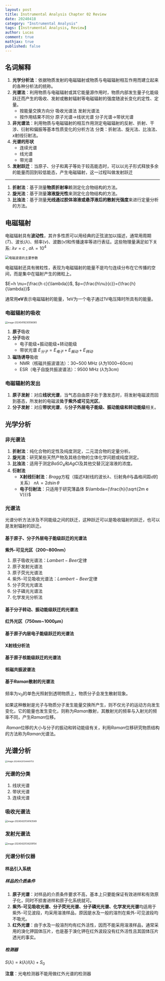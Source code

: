 ```yaml
---
layout: post
title: Instrumental Analysis Chapter 02 Review
date: 20240418
category: "Instrumental Analysis"
tags: [Instrumental Analysis, Review]
author: Lucas
comment: true
mathjax: true
published: false
---
```


## 名词解释

1. **光学分析法**：依据物质发射的电磁辐射或物质与电磁辐射相互作用而建立起来的各种分析法的统称。
2. **光谱法**：利用物质与电磁辐射或其它能量源作用时，物质内部发生量子化能级跃迁而产生的吸收、发射或散射辐射等电磁辐射的强度随波长变化的定性、定量。
    - 按能量交换方向分  吸收光谱法 发射光谱法
    - 按作用结果不同分  原子光谱→线状光谱  分子光谱→带状光谱
3. **非光谱法**：利用物质与电磁辐射的相互作用测定电磁辐射的反射、折射、干涉、衍射和偏振等基本性质变化的分析方法  分类：折射法、旋光法、比浊法、$x$射线衍射法。
4. **光谱的形状**
    - 连续光谱
    - 线光谱
    - 带光谱
5. **发射跃迁**：当原子、分子和离子等处于较高能态时，可以以光子形式释放多余的能量而回到较低能态，产生电磁辐射，这一过程叫做发射跃迁

---

1. **折射法**：基于测量**物质折射率**赖测定化合物结构的方法。
2. **旋光法**：基于测量**溶液旋光性**来测定化合物结构的方法。
3. **比浊法**：基于测量**光线通过胶体溶液或悬浮液后的散射光强度**来进行定量分析的方法。

## 电磁辐射

电磁辐射具有**波动性**，其许多性质可以用经典的正弦波加以描述，通常用周期($T$)、波长($\lambda$)、频率($\nu$)、波数($\widetilde{\nu}$​)和传播速率等进行表征。这些物理量满足如下关系: $\lambda \nu = c$ , $\sigma \lambda = 10^4$

<img src="https://cdn.jsdelivr.net/gh/Lucas04-nhr/Pictures@main/uPic/%E5%9B%BE%E7%89%87%201.png" alt="电磁波谱的主要参数" style="zoom:75%;" />

电磁辐射还具有微粒性，表现为电磁辐射的能量不是均匀连续分布在它传播的空间，而是集中在辐射产生的微粒上。

$E=h \nu={\frac{h c}{\lambda}}$, $p={\frac{h\nu}{c}}={\frac{h}{\lambda}}$

通常用**eV**表示电磁辐射的能量，1eV为一个电子通过1V电压降时所具有的能量。

### 电磁辐射的吸收

<img src="https://cdn.jsdelivr.net/gh/Lucas04-nhr/Pictures@main/uPic/image-20240419230556065.png" alt="image-20240419230556065" style="zoom:50%;" />

1. **原子**吸收
2. **分子**吸收
    - 电子能级+振动能级+转动能级
    - 带状光谱 $E_{分子}=E_{电子}+E_{振动}+E_{转动}$
3. **磁场诱导**吸收
    - NMR（核磁共振波谱法）：30~500 MHz ($\lambda$​为1000~60cm)
    - ESR（电子自旋共振波谱法）：9500 MHz ($\lambda$为3cm)

### 电磁辐射的发出

1. **原子发射**：对应**线状光谱**，当气态自由原子处于激发态时，将发射电磁波而回到基态，所发射的电磁波**处于紫外或可见光区**。
2. **分子发射**：对应**带状光谱**，与**分子外层电子能级、振动能级和转动能级**相关。

## 光学分析

### 非光谱法

1. **折射法**：纯化合物的定性及纯度测定，二元混合物的定量分析。
2. **旋光法**：研究某些天然产物及其络合物的立体化学问题或纯度测定。
3. **比浊法**：适用于测定$Ba{SO}_4$和$AgCl$​及其他交替沉淀溶液的浓度。
4. **衍射法**
    - **X射线衍射法**：$Bragg$方程（描述X射线的波长$\lambda$、衍射角$\theta$与晶格间距$d$​的关系）
        $n \lambda = 2d\sin{\theta}$
    - **电子衍射法**：只适用于研究薄晶体
        $\lambda={\frac{h}{\sqrt{2m e V}}}$

### 光谱法

光谱分析方法涉及不同能级之间的跃迁，这种跃迁可以是吸收辐射的跃迁，也可以是发射辐射的跃迁。

#### 基于原子、分子外层电子能级跃迁的光谱法

**紫外-可见光区（200~800$\mathrm{nm}$）**

1. 原子吸收光谱法：$Lambert-Beer$定律
2. 原子发射光谱法
3. 原子荧光光谱法
4. 紫外-可见吸收光谱法：$Lambert-Beer$定律
5. 分子荧光光谱法
6. 分子磷光光谱法
7. 化学发光分析法

#### 基于分子转动、振动能级跃迁的光谱法

**红外光区（750$\mathrm{nm}$~1000$\mathrm{\mu m}$​）**

#### 基于原子内层电子能级跃迁的光谱法

**X射线分析法**

#### 基于原子核能级跃迁的光谱法

**核磁共振波谱法**

#### 基于$Raman$散射的光谱法

频率为$\nu_0$的单色光照射到透明物质上，物质分子会发生散射现象。

​    如果这种散射是光子与物质分子发生能量交换所产生，则不仅光子的运动方向发生变化，它的能量也发生变化，则称为$Raman$散射，其散射光的频率与入射光的频率不同，产生$Raman$位移。

​    $Raman$位移的大小与分子的振动和转动能级有关，利用$Raman$位移研究物质结构的方法称为$Raman$光谱法。

## 光谱分析

<img src="https://cdn.jsdelivr.net/gh/Lucas04-nhr/Pictures@main/uPic/image-20240420134449753.png" alt="image-20240420134449753" style="zoom:45%;" />

### 光谱的分类

1. 线状光谱
2. 带状光谱
3. 连续光谱

### 吸收光谱法

<img src="https://cdn.jsdelivr.net/gh/Lucas04-nhr/Pictures@main/uPic/image-20240420134143549.png" alt="image-20240420134143549" style="zoom:50%;" />

### 发射光谱法

<img src="https://cdn.jsdelivr.net/gh/Lucas04-nhr/Pictures@main/uPic/image-20240420134209154.png" alt="image-20240420134209154" style="zoom:50%;" />

### 光谱分析仪器

#### 样品引入系统

##### 样品的介质条件

1. **原子光谱**：对样品的介质条件要求不高，基本上只要能保证有效进样和有效原子化，同时不损害进样和原子化系统就可。
2. **紫外-可见吸收光谱、分子荧光光谱、分子磷光光谱、化学发光光谱**均适用于紫外-可见波段，均采用溶液样品，原因是水及一般的溶剂在紫外-可见波段均不吸光。
3. **红外光谱**：由于水及一般溶剂均有红外活性，因而不能采用溶液样品，通常采用的溴化钾固体压片，也是基于溴化钾在红外波段没有红外活性且其固体压片透光的事实。

##### 检测器

$S\left(\lambda\right)=k\left(\lambda\right)I(\lambda)+S_{0}$

**注意**：光电检测器不能用做红外光谱的检测器
